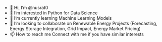 - 👋 Hi, I’m @nusrat0
- 👀 I’m interested in Python for Data Science
- 🌱 I’m currently learning Machine Learning Models
- 💞️ I’m looking to collaborate on Renewable Energy Projects (Forecasting, Energy Storage Integration, Grid Impact, Energy Market Pricing)
- 📫 How to reach me Connect with me if you have similar interests

<!---
nusrat0/nusrat0 is a ✨ special ✨ repository because its `README.md` (this file) appears on your GitHub profile.
You can click the Preview link to take a look at your changes.
--->
